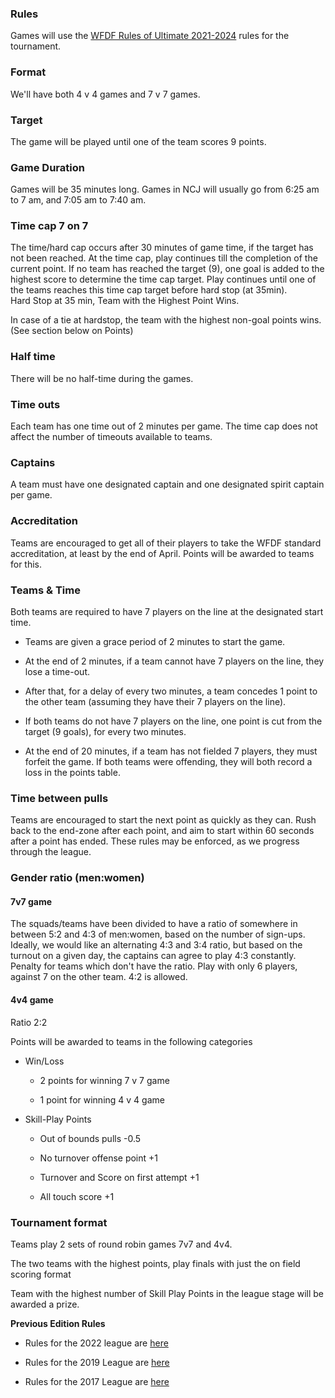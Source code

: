 ### Rules

Games will use the [WFDF Rules of Ultimate 2021-2024](https://rules.wfdf.org/) rules for the tournament.

### Format

We'll have both 4 v 4 games and 7 v 7 games.

### Target

The game will be played until one of the team scores 9 points.

### Game Duration

Games will be 35 minutes long. Games in NCJ will usually go from 6:25 am to 7 am, and 7:05 am to 7:40 am.

### Time cap 7 on 7

The time/hard cap occurs after 30 minutes of game time, if the target has not been reached. At the time cap, play continues till the completion of the current point. If no team has reached the target (9), one goal is added to the highest score to determine the time cap target. Play continues until one of the teams reaches this time cap target before hard stop (at 35min).\
Hard Stop at 35 min, Team with the Highest Point Wins.

In case of a tie at hardstop, the team with the highest non-goal points wins. (See section below on Points)

### Half time

There will be no half-time during the games.

### Time outs

Each team has one time out of 2 minutes per game. The time cap does not affect the number of timeouts available to teams.

### Captains

A team must have one designated captain and one designated spirit captain per game.

### Accreditation

Teams are encouraged to get all of their players to take the WFDF standard accreditation, at least by the end of April. Points will be awarded to teams for this.

### Teams & Time

Both teams are required to have 7 players on the line at the designated start time.

-   Teams are given a grace period of 2 minutes to start the game.

-   At the end of 2 minutes, if a team cannot have 7 players on the line, they lose a time-out.

-   After that, for a delay of every two minutes, a team concedes 1 point to the other team (assuming they have their 7 players on the line).

-   If both teams do not have 7 players on the line, one point is cut from the target (9 goals), for every two minutes.

-   At the end of 20 minutes, if a team has not fielded 7 players, they must forfeit the game. If both teams were offending, they will both record a loss in the points table.

### Time between pulls

Teams are encouraged to start the next point as quickly as they can. Rush back to the end-zone after each point, and aim to start within 60 seconds after a point has ended. These rules may be enforced, as we progress through the league.

### Gender ratio (men:women)

#### 7v7 game

The squads/teams have been divided to have a ratio of somewhere in between 5:2 and 4:3 of men:women, based on the number of sign-ups. Ideally, we would like an alternating 4:3 and 3:4 ratio, but based on the turnout on a given day, the captains can agree to play 4:3 constantly. Penalty for teams which don't have the ratio. Play with only 6 players, against 7 on the other team. 4:2 is allowed.

#### 4v4 game

Ratio 2:2

Points will be awarded to teams in the following categories

-   Win/Loss

    -   2 points for winning 7 v 7 game

    -   1 point for winning 4 v 4 game

-   Skill-Play Points

    -   Out of bounds pulls -0.5

    -   No turnover offense point +1

    -   Turnover and Score on first attempt +1

    -   All touch score +1

### Tournament format

Teams play 2 sets of round robin games 7v7 and 4v4.

The two teams with the highest points, play finals with just the on field scoring format

Team with the highest number of Skill Play Points in the league stage will be awarded a prize.

**Previous Edition Rules**

-   Rules for the 2022 league are [here](https://tiks-ultimate.in/masala-idli-2022/#rules)

-   Rules for the 2019 League are [here](https://rsvp.tiks-ultimate.in/post/5c78efc951a13b000ab40941)

-   Rules for the 2017 League are [here](https://tiks-ultimate.in/archive/masala-idli-2017/)
